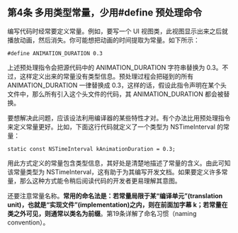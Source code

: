 ## 第4条 多用类型常量，少用#define 预处理命令

编写代码时经常要定义常量。例如，要写一个 UI 视图类，此视图显示出来之后就播放动画，然后消失。你可能想把动画的时间提取为常量。如下所示：

```
#define ANIMATION_DURATION 0.3
```

上述预处理指令会把源代码中的 ANIMATION_DURATION 字符串替换为 0.3。不过，这样定义出来的常量没有类型信息。预处理过程会把碰到的所有 ANIMATION_DURATION 一律替换成 0.3，这样的话，假设此指令声明在某个头文件中，那么所有引入这个头文件的代码，其 ANIMATION_DURATION 都会被替换。

要想解决此问题，应该设法利用编译器的某些特性才对。有个办法比用预处理指令来定义常量更好。比如，下面这行代码就定义了一个类型为 NSTimeInterval 的常量：

```
static const NSTimeInterval kAnimationDuration = 0.3;
```

用此方式定义的常量包含类型信息，其好处是清楚地描述了常量的含义。由此可知该常量类型为 NSTimeInterval，这有助于为其编写开发文档。如果要定义许多常量，那么这种方式能令稍后阅读代码的开发者更易理解其意图。

还要注意常量名称。**常用的命名法是：若常量局限于某“编译单元”(translation unit)，也就是“实现文件”(implementation)之内，则在前面加字幕 k；若常量在类之外可见，则通常以类名为前缀**。第19条详解了命名习惯（naming convention）。
